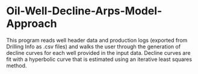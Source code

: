 # Oil-Well-Decline-Arps-Model-Approach
This program reads well header data and production logs (exported from Drilling Info as .csv files) and walks the user through the generation of decline curves for each well provided in the input data. Decline curves are fit with a hyperbolic curve that is estimated using an iterative least squares method.
